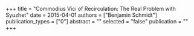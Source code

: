 +++
title = "Commodius Vici of Recirculation: The Real Problem with Syuzhet"
date = 2015-04-01
authors = ["Benjamin Schmidt"]
publication_types = ["0"]
abstract = ""
selected = "false"
publication = ""
+++

